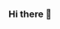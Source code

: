 ### Hi there 👋

<!--
**LuisEnilton/LuisEnilton** is a ✨ _special_ ✨ repository because its `README.md` (this file) appears on your GitHub profile.

Here are some ideas to get you started:

- 🔭 I’m currently working on ...
- 🌱 I’m currently learning skills in Competitive programming
- 👯 I’m looking to collaborate on ...
- 🤔 I’m looking for help with Competitive program and any cool algorithm that you can show me
- 💬 Ask me about anything , but not expect a answer
- 📫 How to reach me: ...
- ⚡ Fun fact: ...
-->
